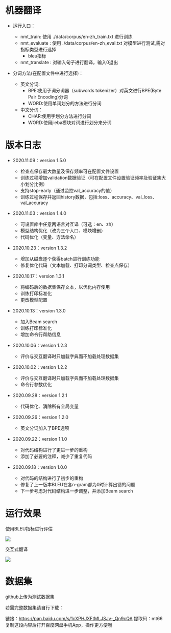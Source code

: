# 机器翻译

- 运行入口： 
    - nmt_train: 使用 ./data/corpus/en-zh_train.txt 进行训练
    - nmt_evaluate : 使用 ./data/corpus/en-zh_eval.txt 对模型进行测试,需对指标类型进行选择
        - bleu指标
    - nmt_translate : 对输入句子进行翻译，输入0退出

- 分词方法(在配置文件中进行选择)：
    - 英文分词:
        - BPE:使用子词分词器（subwords tokenizer）对英文进行BPE(Byte Pair Encoding)分词
        - WORD:使用单词划分的方法进行分词
    - 中文分词：
        - CHAR:使用字划分方法进行分词
        - WORD:使用jieba模块对词进行划分来分词

# 版本日志
- 2020.11.09：version 1.5.0
    - 检查点保存最大数量及保存频率可在配置文件设置
    - 训练过程增加validation数据验证（可在配置文件设置验证频率及验证集大小划分比例）
    - 支持stop-early（通过监控val_accuracy的值）
    - 训练过程保存并返回history数据，包括:loss、accuracy、val_loss、val_accuracy
    
- 2020.11.03：version 1.4.0
    - 可设置库中任意两语言对互译（可选：en、zh）
    - 模型结构优化（改为三个入口、模块增删）
    - 代码优化（变量、方法命名）
    
- 2020.10.23：version 1.3.2
    - 增加从磁盘逐个获得batch进行训练功能
    - 修复优化代码（文本加载、打印分词类型、检查点保存）
    
- 2020.10.17：version 1.3.1
    - 将编码后的数据集保存文本，以优化内存使用
    - 训练打印标准化
    - 更改模型配置
    
- 2020.10.13：version 1.3.0
    - 加入Beam search
    - 训练打印标准化
    - 增加命令行帮助信息
    
- 2020.10.06：version 1.2.3
    - 评价与交互翻译时只加载字典而不加载处理数据集
    
- 2020.10.02：version 1.2.2
    - 评价与交互翻译时只加载字典而不加载处理数据集
    - 命令行参数优化

- 2020.09.28：version 1.2.1
    - 代码优化、消除所有全局变量
    
- 2020.09.26：version 1.2.0
    - 英文分词加入了BPE选项

- 2020.09.22：version 1.1.0
    - 对代码结构进行了更进一步的重构
    - 添加了必要的注释，减少了重复代码
    
- 2020.09.18：version 1.0.0
    - 对代码的结构进行了初步的重构
    - 修复了上一版本BLEU在各n-gram都为0时计算出错的问题
    - 下一步考虑对代码结构进一步调整，并添加Beam search


    
# 运行效果

使用BLEU指标进行评估

![](./image/test_eval_bleu.png)


交互式翻译

![](./image/test_translate.png)

# 数据集

github上传为测试数据集

若需完整数据集请自行下载：

链接：https://pan.baidu.com/s/1cXPHJXFtMLJSJv-_Qn9cQA
提取码：mt66 
复制这段内容后打开百度网盘手机App，操作更方便哦